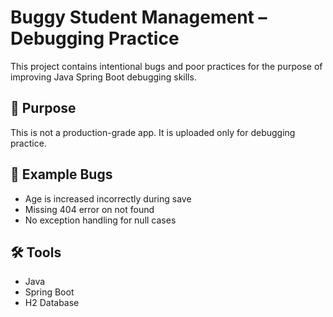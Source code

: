 # Buggy Student Management – Debugging Practice

This project contains intentional bugs and poor practices for the purpose of improving Java Spring Boot debugging skills.

## 🚀 Purpose
This is not a production-grade app. It is uploaded only for debugging practice.

## 🐞 Example Bugs
- Age is increased incorrectly during save
- Missing 404 error on not found
- No exception handling for null cases

## 🛠 Tools
- Java
- Spring Boot
- H2 Database